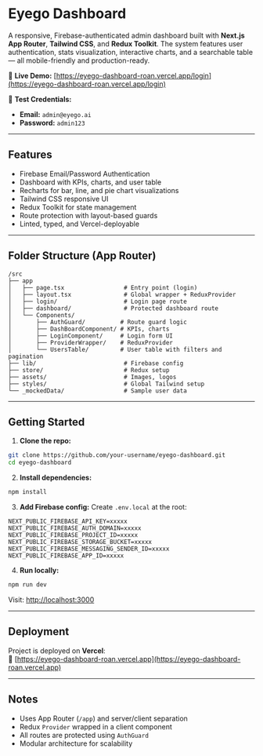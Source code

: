 # Eyego Dashboard 

A responsive, Firebase-authenticated admin dashboard built with **Next.js App Router**, **Tailwind CSS**, and **Redux Toolkit**. The system features user authentication, stats visualization, interactive charts, and a searchable table — all mobile-friendly and production-ready.

🔗 **Live Demo:** [https://eyego-dashboard-roan.vercel.app/login](https://eyego-dashboard-roan.vercel.app/login)

🧪 **Test Credentials:**
- **Email:** `admin@eyego.ai`
- **Password:** `admin123`

---

##  Features

-  Firebase Email/Password Authentication
-  Dashboard with KPIs, charts, and user table
-  Recharts for bar, line, and pie chart visualizations
-  Tailwind CSS responsive UI
-  Redux Toolkit for state management
-  Route protection with layout-based guards
-  Linted, typed, and Vercel-deployable

---

##  Folder Structure (App Router)

```
/src
├── app
│   ├── page.tsx                 # Entry point (login)
│   ├── layout.tsx               # Global wrapper + ReduxProvider
│   ├── login/                   # Login page route
│   ├── dashboard/               # Protected dashboard route
│   └── Components/             
│       ├── AuthGuard/          # Route guard logic
│       ├── DashBoardComponent/ # KPIs, charts
│       ├── LoginComponent/     # Login form UI
│       ├── ProviderWrapper/    # ReduxProvider
│       └── UsersTable/         # User table with filters and pagination
├── lib/                         # Firebase config
├── store/                       # Redux setup
├── assets/                      # Images, logos
├── styles/                      # Global Tailwind setup
└── _mockedData/                 # Sample user data
```

---

##  Getting Started

1. **Clone the repo:**
```bash
git clone https://github.com/your-username/eyego-dashboard.git
cd eyego-dashboard
```

2. **Install dependencies:**
```bash
npm install
```

3. **Add Firebase config:**
Create `.env.local` at the root:
```env
NEXT_PUBLIC_FIREBASE_API_KEY=xxxxx
NEXT_PUBLIC_FIREBASE_AUTH_DOMAIN=xxxxx
NEXT_PUBLIC_FIREBASE_PROJECT_ID=xxxxx
NEXT_PUBLIC_FIREBASE_STORAGE_BUCKET=xxxxx
NEXT_PUBLIC_FIREBASE_MESSAGING_SENDER_ID=xxxxx
NEXT_PUBLIC_FIREBASE_APP_ID=xxxxx
```

4. **Run locally:**
```bash
npm run dev
```
Visit: [http://localhost:3000](http://localhost:3000)

---

##  Deployment

Project is deployed on **Vercel**:  
🔗 [https://eyego-dashboard-roan.vercel.app](https://eyego-dashboard-roan.vercel.app)



---

##  Notes

- Uses App Router (`/app`) and server/client separation
- Redux `Provider` wrapped in a client component
- All routes are protected using `AuthGuard`
- Modular architecture for scalability


